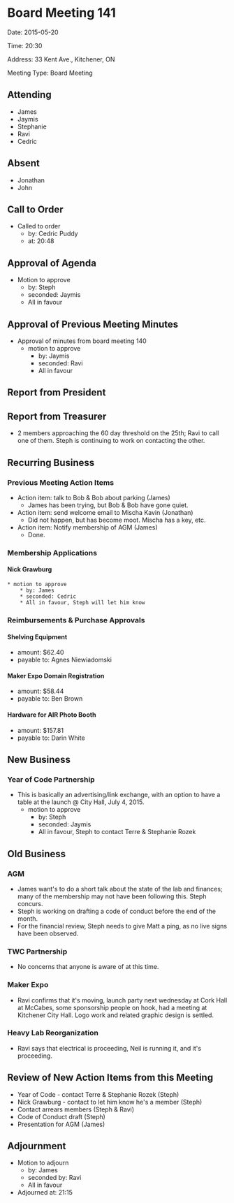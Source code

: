 # Board Meeting 141

Date: 2015-05-20

Time: 20:30

Address: 33 Kent Ave., Kitchener, ON

Meeting Type: Board Meeting

## Attending
* James
* Jaymis
* Stephanie
* Ravi
* Cedric

## Absent
* Jonathan
* John

## Call to Order
* Called to order
    * by: Cedric Puddy
    * at: 20:48

## Approval of Agenda
* Motion to approve
    * by: Steph
    * seconded: Jaymis
    * All in favour

## Approval of Previous Meeting Minutes
* Approval of minutes from board meeting 140
    * motion to approve
        * by: Jaymis
        * seconded: Ravi
        * All in favour

## Report from President

## Report from Treasurer
* 2 members approaching the 60 day threshold on the 25th; Ravi to call one of them.  Steph is continuing to work on contacting the other.

## Recurring Business

### Previous Meeting Action Items
* Action item: talk to Bob & Bob about parking (James)
    * James has been trying, but Bob & Bob have gone quiet.
* Action item: send welcome email to Mischa Kavin (Jonathan)
    * Did not happen, but has become moot.  Mischa has a key, etc.
* Action item: Notify membership of AGM (James)
    * Done.

### Membership Applications

#### Nick Grawburg
    * motion to approve
        * by: James
        * seconded: Cedric
        * All in favour, Steph will let him know

### Reimbursements & Purchase Approvals

#### Shelving Equipment
* amount: $62.40
* payable to: Agnes Niewiadomski

#### Maker Expo Domain Registration
* amount: $58.44
* payable to: Ben Brown

#### Hardware for AIR Photo Booth
* amount: $157.81
* payable to: Darin White

## New Business

### Year of Code Partnership
* This is basically an advertising/link exchange, with an option to have a table at the launch @ City Hall, July 4, 2015.
    * motion to approve
        * by: Steph
        * seconded: Jaymis
        * All in favour, Steph to contact Terre & Stephanie Rozek

## Old Business

### AGM
* James want's to do a short talk about the state of the lab and finances; many of the membership may not have been following this.  Steph concurs.
* Steph is working on drafting a code of conduct before the end of the month.
* For the financial review, Steph needs to give Matt a ping, as no live signs have been observed.

### TWC Partnership
* No concerns that anyone is aware of at this time.

### Maker Expo
* Ravi confirms that it's moving, launch party next wednesday at Cork Hall at McCabes, some sponsorship people on hook, had a meeting at Kitchener City Hall.  Logo work and related graphic design is settled.

### Heavy Lab Reorganization
* Ravi says that electrical is proceeding, Neil is running it, and it's proceeding.

## Review of New Action Items from this Meeting
* Year of Code - contact Terre & Stephanie Rozek (Steph)
* Nick Grawburg - contact to let him know he's a member (Steph)
* Contact arrears members (Steph & Ravi)
* Code of Conduct draft (Steph)
* Presentation for AGM (James)

## Adjournment
* Motion to adjourn
    * by: James
    * seconded by: Ravi
    * All in favour
* Adjourned at: 21:15
